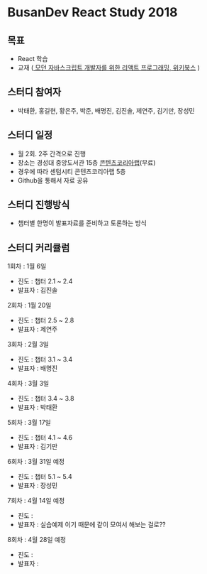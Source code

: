 # BusanDev React Study 2018

## 목표
  - React 학습
  - 교재 ([ 모던 자바스크립트 개발자를 위한 리액트 프로그래밍, 위키북스](http://book.naver.com/bookdb/book_detail.nhn?bid=12836386) )

## 스터디 참여자
  - 박태환, 홍길현, 황은주, 박준, 배명진, 김진솔, 제연주, 김기만, 장성민

## 스터디 일정
  - 월 2회. 2주 간격으로 진행
  - 장소는 경성대 중앙도서관 15층 [콘텐츠코리아랩](http://map.naver.com/local/siteview.nhn?code=11592587)(무료)
  - 경우에 따라 센텀시티 콘텐츠코리아랩 5층
  - Github을 통해서 자료 공유

## 스터디 진행방식
  - 챕터별 한명이 발표자료를 준비하고 토론하는 방식

## 스터디 커리큘럼
 1회차 : 1월 6일
   - 진도 : 챕터 2.1 ~ 2.4 
   - 발표자 : 김진솔

2회차 : 1월 20일

- 진도 : 챕터 2.5 ~ 2.8 
- 발표자 : 제연주

3회차 :  2월 3일

- 진도 : 챕터 3.1 ~ 3.4
- 발표자 : 배명진


4회차 : 3월 3일

- 진도 : 챕터 3.4 ~ 3.8
- 발표자 :  박태환



5회차 : 3월 17일

- 진도 : 챕터 4.1 ~ 4.6
- 발표자 : 김기만



6회차 : 3월 31일 예정

- 진도 : 챕터 5.1 ~ 5.4
- 발표자 : 장성민



7회차 : 4월 14일 예정

- 진도 : 
- 발표자 : 실습예제 이기 때문에 같이 모여서 해보는 걸로??



8회차 : 4월 28일 예정

- 진도 :
- 발표자 :

